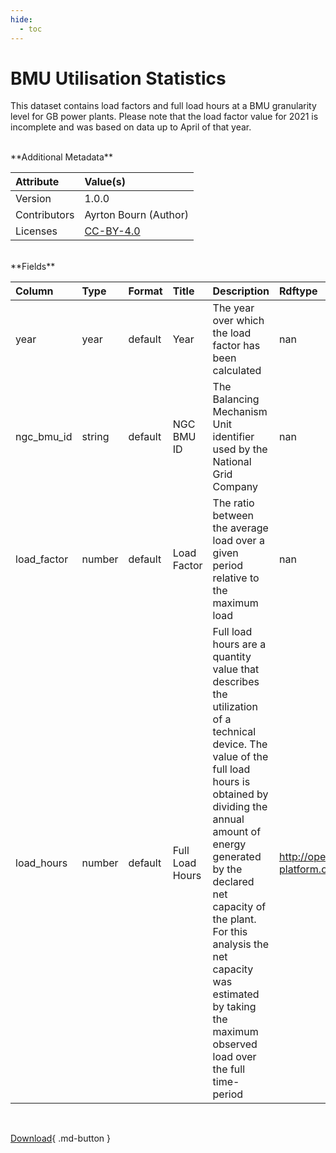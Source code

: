 ```yaml
---
hide:
  - toc
---
```


# BMU Utilisation Statistics



This dataset contains load factors and full load hours at a BMU granularity level for GB power plants. Please note that the load factor value for 2021 is incomplete and was based on data up to April of that year.

<br>
**Additional Metadata**

| Attribute    | Value(s)                                                  |
|:-------------|:----------------------------------------------------------|
| Version      | 1.0.0                                                     |
| Contributors | Ayrton Bourn (Author)                                     |
| Licenses     | [CC-BY-4.0](https://creativecommons.org/licenses/by/4.0/) |








<br>
**Fields**

| Column      | Type   | Format   | Title           | Description                                                                                                                                                                                                                                                                                                                                         | Rdftype                                                  |
|:------------|:-------|:---------|:----------------|:----------------------------------------------------------------------------------------------------------------------------------------------------------------------------------------------------------------------------------------------------------------------------------------------------------------------------------------------------|:---------------------------------------------------------|
| year        | year   | default  | Year            | The year over which the load factor has been calculated                                                                                                                                                                                                                                                                                             | nan                                                      |
| ngc_bmu_id  | string | default  | NGC BMU ID      | The Balancing Mechanism Unit identifier used by the National Grid Company                                                                                                                                                                                                                                                                           | nan                                                      |
| load_factor | number | default  | Load Factor     | The ratio between the average load over a given period relative to the maximum load                                                                                                                                                                                                                                                                 | nan                                                      |
| load_hours  | number | default  | Full Load Hours | Full load hours are a quantity value that describes the utilization of a technical device. The value of the full load hours is obtained by dividing the annual amount of energy generated by the declared net capacity of the plant. For this analysis the net capacity was estimated by taking the maximum observed load over the full time-period | http://openenergy-platform.org/ontology/oeo/OEO_00140144 |

<br>

[Download](https://osuked.github.io/Power-Station-Dictionary/attribute_sources/load-factors/load-factors.csv){ .md-button }

<br>
